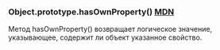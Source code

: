 ### Object.prototype.hasOwnProperty() [MDN](https://developer.mozilla.org/en-US/docs/Web/JavaScript/Reference/Global_Objects/Object/hasOwnProperty)
Метод hasOwnProperty() возвращает логическое значение, указывающее, содержит ли объект указанное свойство.

